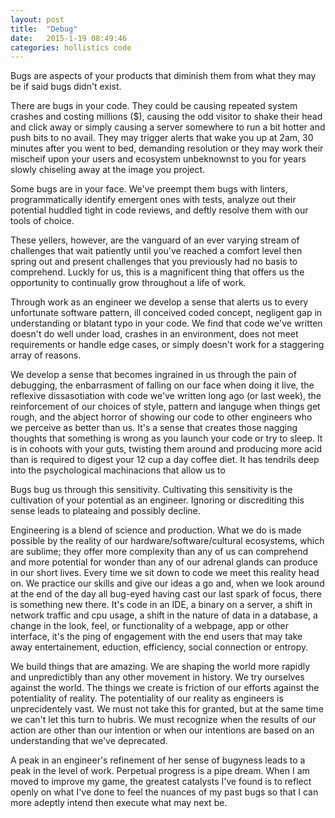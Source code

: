 ```yaml
---
layout: post
title:  "Debug"
date:   2015-1-19 08:49:46
categories: hollistics code
---
```


Bugs are aspects of your products that diminish them from what they may be if said bugs didn't exist.

There are bugs in your code.  They could be causing repeated system crashes and costing millions ($), causing the odd visitor to shake their head and click away or simply causing a server somewhere to run a bit hotter and push bits to no avail.  They may trigger alerts that wake you up at 2am, 30 minutes after you went to bed, demanding resolution or they may work their mischeif upon your users and ecosystem unbeknownst to you for years slowly chiseling away at the image you project.

Some bugs are in your face.  We've preempt them bugs with linters, programmatically identify emergent ones with tests, analyze out their potential huddled tight in code reviews, and deftly resolve them with our tools of choice.

These yellers, however, are the vanguard of an ever varying stream of challenges that wait patiently until you've reached a comfort level then spring out and present challenges that you previously had no basis to comprehend.  Luckly for us, this is a magnificent thing that offers us the opportunity to continually grow throughout a life of work.  

Through work as an engineer we develop a sense that alerts us to every unfortunate software pattern, ill conceived coded concept, negligent gap in understanding or blatant typo in your code.  We find that code we've written doesn't do well under load, crashes in an environment, does not meet requirements or handle edge cases, or simply doesn't work for a staggering array of reasons.  

We develop a sense that becomes ingrained in us through the pain of debugging, the enbarrasment of falling on our face when doing it live,  the reflexive dissasotiation with code we've written long ago (or last week), the reinforcement of our choices of style, pattern and languge when things get rough, and the abject horror of showing our code to other engineers who we perceive as better than us.  It's a sense that creates those nagging thoughts that something is wrong as you launch your code or try to sleep.  It is in cohoots with your guts, twisting them around and producing more acid than is required to digest your 12 cup a day coffee diet.  It has tendrils deep into the psychological machinacions that allow us to 

Bugs bug us through this sensitivity.  Cultivating this sensitivity is the cultivation of your potential as an engineer.  Ignoring or discrediting this sense leads to plateaing and possibly decline. 

Engineering is a blend of science and production.  What we do is made possible by the reality of our hardware/software/cultural ecosystems, which are sublime; they offer more complexity than any of us can comprehend and more potential for wonder than any of our adrenal glands can produce in our short lives.  Every time we sit down to code we meet this reality head on.  We practice our skills and give our ideas a go and, when we look around at the end of the day all bug-eyed having cast our last spark of focus, there is something new there.  It's code in an IDE, a binary on a server, a shift in network traffic and cpu usage, a shift in the nature of data in a database, a change in the look, feel, or functionality of a webpage, app or other interface, it's the ping of engagement with the end users that may take away entertainement, eduction, efficiency, social connection or entropy.  

We build things that are amazing.  We are shaping the world more rapidly and unpredictibly than any other movement in history.  We try ourselves against the world.  The things we create is friction of our efforts against the potentiality of reality.  The potentiality of our reality as engineers is unprecidentely vast.  We must not take this for granted, but at the same time we can't let this turn to hubris.  We must recognize when the results of our action are other than our intention or when our intentions are based on an understanding that we've deprecated.

A peak in an engineer's refinement of her sense of bugyness leads to a peak in the level of work.  Perpetual progress is a pipe dream.  When I am moved to improve my game, the greatest catalysts I've found is to reflect openly on what I've done to feel the nuances of my past bugs so that I can more adeptly intend then execute what may next be.
